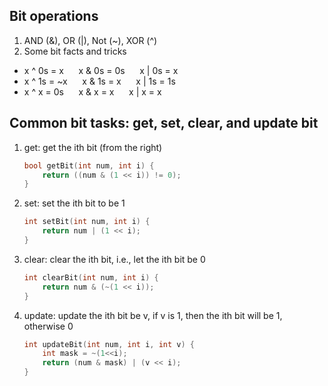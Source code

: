 ## Bit operations
1. AND (&), OR (|), Not (~), XOR (^)
2. Some bit facts and tricks
  * x ^ 0s = x        &nbsp;&nbsp;&nbsp;&nbsp;    x & 0s = 0s    &nbsp;&nbsp;&nbsp;&nbsp;    x | 0s = x
  * x ^ 1s = ~x       &nbsp;&nbsp;&nbsp;&nbsp;    x & 1s = x     &nbsp;&nbsp;&nbsp;&nbsp;    x | 1s = 1s
  * x ^ x = 0s        &nbsp;&nbsp;&nbsp;&nbsp;    x & x = x      &nbsp;&nbsp;&nbsp;&nbsp;    x | x = x
  
## Common bit tasks: get, set, clear, and update bit
1. get: get the ith bit (from the right) 

	```cpp
	bool getBit(int num, int i) {
		return ((num & (1 << i)) != 0);
	}
	```
2. set: set the ith bit to be 1
	
	```cpp
	int setBit(int num, int i) {
		return num | (1 << i);
	}
	```
3. clear: clear the ith bit, i.e., let the ith bit be 0

	```cpp
	int clearBit(int num, int i) {
		return num & (~(1 << i));
	}
	```
4. update: update the ith bit be v, if v is 1, then the ith bit will be 1, otherwise 0
	
	```cpp
	int updateBit(int num, int i, int v) {
		int mask = ~(1<<i);
		return (num & mask) | (v << i);
	}
	```
	
	